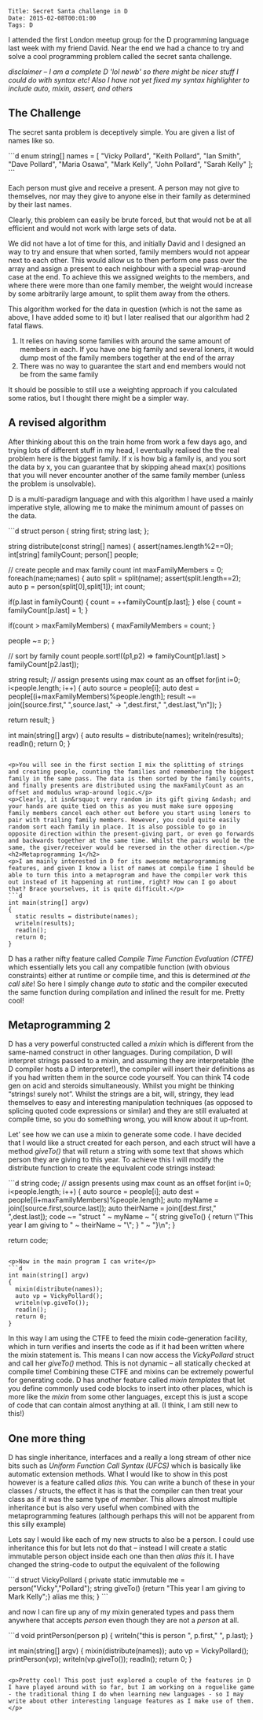     Title: Secret Santa challenge in D
    Date: 2015-02-08T00:01:00
    Tags: D

<p>I attended the first London meetup group for the D programming language last week with my friend David. Near the end we had a chance to try and solve a cool programming problem called the secret santa challenge.</p>
<p><em>disclaimer &ndash; I am a complete D 'lol newb' so there might be nicer stuff I could do with syntax etc! Also I have not yet fixed my syntax highlighter to include auto, mixin, assert, and others</em></p>
<!-- more -->

<h2>The Challenge</h2>
<p>The secret santa problem is deceptively simple. You are given a list of names like so.</p>
```d
enum string[] names = 
[ 
 "Vicky Pollard", 
 "Keith Pollard", 
 "Ian Smith", 
 "Dave Pollard", 
 "Maria Osawa", 
 "Mark Kelly", 
 "John Pollard", 
 "Sarah Kelly" 
];
```

<p>Each person must give and receive a present. A person may not give to themselves, nor may they give to anyone else in their family as determined by their last names.</p>
<p>Clearly, this problem can easily be brute forced, but that would not be at all efficient and would not work with large sets of data.</p>
<p>We did not have a lot of time for this, and initially David and I designed an way to try and ensure that when sorted, family members would not appear next to each other. This would allow us to then perform one pass over the array and assign a present to each neighbour with a special wrap-around case at the end. To achieve this we assigned weights to the members, and where there were more than one family member, the weight would increase by some arbitrarily large amount, to split them away from the others.</p>
<p>This algorithm worked for the data in question (which is not the same as above, I have added some to it) but I later realised that our algorithm had 2 fatal flaws.</p>
<ol>
<li>It relies on having some families with around the same amount of members in each. If you have one big family and several loners, it would dump most of the family members together at the end of the array</li>
<li>There was no way to guarantee the start and end members would not be from the same family</li>
</ol>
<p>It should be possible to still use a weighting approach if you calculated some ratios, but I thought there might be a simpler way.</p>
<h2>A revised algorithm</h2>
<p>After thinking about this on the train home from work a few days ago, and trying lots of different stuff in my head, I eventually realised the the real problem here is the biggest family. If x is how big a family is, and you sort the data by x, you can guarantee that by skipping ahead max(x) positions that you will never encounter another of the same family member (unless the problem is unsolvable).</p>
<p>D is a multi-paradigm language and with this algorithm I have used a mainly imperative style, allowing me to make the minimum amount of passes on the data.</p>
```d
struct person 
{ 
  string first; 
  string last; 
};

string distribute(const string[] names) 
{ 
 assert(names.length%2==0); 
 int[string] familyCount; 
 person[] people;

 // create people and max family count 
 int maxFamilyMembers = 0; 
 foreach(name;names) 
 { 
   auto split = split(name); 
   assert(split.length==2); 
   auto p = person(split[0],split[1]); 
   int count; 
   
   if(p.last in familyCount) 
   {
     count = ++familyCount[p.last]; 
   }
   else 
   {
     count = familyCount[p.last] = 1; 
   }
   
   if(count > maxFamilyMembers)
   { 
     maxFamilyMembers = count; 
   }
   
   people ~= p; 
 }

 // sort by family count 
 people.sort!((p1,p2) => familyCount[p1.last] > familyCount[p2.last]);

 string result; 
 // assign presents using max count as an offset 
 for(int i=0; i&lt;people.length; i++)
 { 
   auto source = people[i]; 
   auto dest = people[(i+maxFamilyMembers)%people.length]; 
   result ~= join([source.first," ",source.last," -> ",dest.first," ",dest.last,"\n"]); 
 }

 return result; 
}

int main(string[] argv) 
{ 
  auto results = distribute(names); 
  writeln(results); 
  readln(); 
  return 0; 
}
```

<p>You will see in the first section I mix the splitting of strings and creating people, counting the families and remembering the biggest family in the same pass. The data is then sorted by the family counts, and finally presents are distributed using the maxFamilyCount as an offset and modulus wrap-around logic.</p>
<p>Clearly, it isn&rsquo;t very random in its gift giving &ndash; and your hands are quite tied on this as you must make sure opposing family members cancel each other out before you start using loners to pair with trailing family members. However, you could quite easily random sort each family in place. It is also possible to go in opposite direction within the present-giving part, or even go forwards and backwards together at the same time. Whilst the pairs would be the same, the giver/receiver would be reversed in the other direction.</p>
<h2>Metaprogramming 1</h2>
<p>I am mainly interested in D for its awesome metaprogramming features, and given I know a list of names at compile time I should be able to turn this into a metaprogram and have the compiler work this out instead of it happening at runtime, right? How can I go about that? Brace yourselves, it is quite difficult.</p>
```d
int main(string[] argv) 
{ 
  static results = distribute(names); 
  writeln(results); 
  readln(); 
  return 0; 
}
```

<p>D has a rather nifty feature called <em>Compile Time Function Evaluation (CTFE)</em> which essentially lets you call any compatible function (with obvious constraints) either at runtime or compile time, and this is determined <em>at the call site</em>! So here I simply change <em>auto</em> to <em>static</em> and the compiler executed the same function during compilation and inlined the result for me. Pretty cool!</p>
<h2>Metaprogramming 2</h2>
<p>D has a very powerful constructed called a <em>mixin</em> which is different from the same-named construct in other languages. During compilation, D will interpret strings passed to a mixin, and assuming they are interpretable (the D compiler hosts a D interpreter!), the compiler will insert their definitions as if you had written them in the source code yourself. You can think T4 code gen on acid and steroids simultaneously. Whilst you might be thinking &ldquo;strings! surely not&rdquo;. Whilst the strings are a bit, will, stringy, they lead themselves to easy and interesting manipulation techniques (as opposed to splicing quoted code expressions or similar) and they are still evaluated at compile time, so you do something wrong, you will know about it up-front.</p>
<p>Let&rsquo; see how we can use a mixin to generate some code. I have decided that I would like a struct created for each person, and each struct will have a method <em>giveTo() </em>that will return a string with some text that shows which person they are giving to this year. To achieve this I will modify the distribute function to create the equivalent code strings instead:</p>
```d
string code; 
// assign presents using max count as an offset 
for(int i=0; i&lt;people.length; i++)
{ 
  auto source = people[i]; 
  auto dest = people[(i+maxFamilyMembers)%people.length]; 
  auto myName = join([source.first,source.last]); 
  auto theirName = join([dest.first," ",dest.last]); 
  code 
    ~= "struct " 
    ~ myName 
    ~ "{ string giveTo() { return \"This year I am giving to " 
    ~ theirName 
    ~ "\"; } " 
    ~ "}\n"; 
}

return code;
```

<p>Now in the main program I can write</p>
```d
int main(string[] argv) 
{ 
  mixin(distribute(names)); 
  auto vp = VickyPollard(); 
  writeln(vp.giveTo()); 
  readln(); 
  return 0;
}
```

<p>In this way I am using the CTFE to feed the mixin code-generation facility, which in turn verifies and inserts the code as if it had been written where the mixin statement is. This means I can now access the <em>VickyPollard</em> struct and call her <em>giveTo() </em>method. This is not dynamic &ndash; all statically checked at compile time! Combining these CTFE and mixins can be extremely powerful for generating code. D has another feature called <em>mixin templates</em> that let you define commonly used code blocks to insert into other places, which is more like the <em>mixin </em>from some other languages, except this is just a scope of code that can contain almost anything at all. (I think, I am still new to this!)</p>
<h2>One more thing</h2>
<p>D has single inheritance, interfaces and a really a long stream of other nice bits such as <em>Uniform Function Call Syntax (UFCS)</em> which is basically like automatic extension methods. What I would like to show in this post however is a feature called <em>alias this.</em> You can write a bunch of these in your classes / structs, the effect it has is that the compiler can then treat your class as if it was the same type of <em>member. </em>This allows almost multiple inheritance but is also very useful when combined with the metaprogramming features (although perhaps this will not be apparent from this silly example)</p>
<p>Lets say I would like each of my new structs to also be a person. I could use inheritance this for but lets not do that &ndash; instead I will create a static immutable person object inside each one than then <em>alias this </em>it. I have changed the string-code to output the equivalent of the following</p>
```d
struct VickyPollard 
{ 
  private static immutable me = person("Vicky","Pollard"); 
  string giveTo() {return "This year I am giving to Mark Kelly";} 
  alias me this; 
}
```

<p>and now I can fire up any of my mixin generated types and pass them anywhere that accepts <em>person</em> even though they are not a <em>person</em> at all.</p>
```d
void printPerson(person p) 
{ 
  writeln("this is person ", p.first," ", p.last); 
}

int main(string[] argv) 
{ 
  mixin(distribute(names)); 
  auto vp = VickyPollard(); 
  printPerson(vp); 
  writeln(vp.giveTo()); 
  readln(); 
  return 0; 
}
```

<p>Pretty cool! This post just explored a couple of the features in D I have played around with so far, but I am working on a roguelike game - the traditional thing I do when learning new languages - so I may write about other interesting language features as I make use of them.</p>